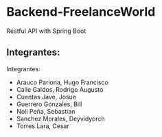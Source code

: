 # Backend-FreelanceWorld
Restful API with Spring Boot

## Integrantes:
Integrantes:
- Arauco Pariona, Hugo Francisco
- Calle Galdos, Rodrigo Augusto
- Cuentas Jave, Josue
- Guerrero Gonzales, Bill
- Noli Peña, Sebastian
- Sanchez Morales, Deyvidyorch 
- Torres Lara, Cesar
